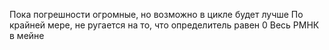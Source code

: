 Пока погрешности огромные, но возможно в цикле будет лучше
По крайней мере, не ругается на то, что определитель равен 0
Весь РМНК в мейне 
